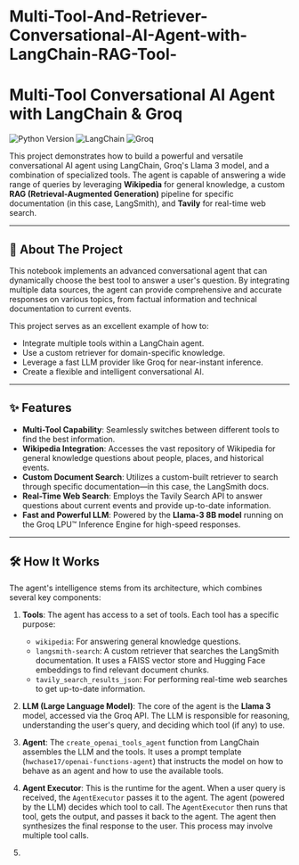 # Multi-Tool-And-Retriever-Conversational-AI-Agent-with-LangChain-RAG-Tool-
# Multi-Tool Conversational AI Agent with LangChain & Groq

![Python Version](https://img.shields.io/badge/python-3.8+-blue.svg)
![LangChain](https://img.shields.io/badge/LangChain-b033ff?style=flat&logo=langchain&logoColor=white)
![Groq](https://img.shields.io/badge/Powered%20by-Groq-5dae5d?style=flat)

This project demonstrates how to build a powerful and versatile conversational AI agent using LangChain, Groq's Llama 3 model, and a combination of specialized tools. The agent is capable of answering a wide range of queries by leveraging **Wikipedia** for general knowledge, a custom **RAG (Retrieval-Augmented Generation)** pipeline for specific documentation (in this case, LangSmith), and **Tavily** for real-time web search.

---

## 📜 About The Project

This notebook implements an advanced conversational agent that can dynamically choose the best tool to answer a user's question. By integrating multiple data sources, the agent can provide comprehensive and accurate responses on various topics, from factual information and technical documentation to current events.

This project serves as an excellent example of how to:
- Integrate multiple tools within a LangChain agent.
- Use a custom retriever for domain-specific knowledge.
- Leverage a fast LLM provider like Groq for near-instant inference.
- Create a flexible and intelligent conversational AI.

---

## ✨ Features

- **Multi-Tool Capability**: Seamlessly switches between different tools to find the best information.
- **Wikipedia Integration**: Accesses the vast repository of Wikipedia for general knowledge questions about people, places, and historical events.
- **Custom Document Search**: Utilizes a custom-built retriever to search through specific documentation—in this case, the LangSmith docs.
- **Real-Time Web Search**: Employs the Tavily Search API to answer questions about current events and provide up-to-date information.
- **Fast and Powerful LLM**: Powered by the **Llama-3 8B model** running on the Groq LPU™ Inference Engine for high-speed responses.

---

## 🛠️ How It Works

The agent's intelligence stems from its architecture, which combines several key components:

1.  **Tools**: The agent has access to a set of tools. Each tool has a specific purpose:
    * `wikipedia`: For answering general knowledge questions.
    * `langsmith-search`: A custom retriever that searches the LangSmith documentation. It uses a FAISS vector store and Hugging Face embeddings to find relevant document chunks.
    * `tavily_search_results_json`: For performing real-time web searches to get up-to-date information.

2.  **LLM (Large Language Model)**: The core of the agent is the **Llama 3** model, accessed via the Groq API. The LLM is responsible for reasoning, understanding the user's query, and deciding which tool (if any) to use.

3.  **Agent**: The `create_openai_tools_agent` function from LangChain assembles the LLM and the tools. It uses a prompt template (`hwchase17/openai-functions-agent`) that instructs the model on how to behave as an agent and how to use the available tools.

4.  **Agent Executor**: This is the runtime for the agent. When a user query is received, the `AgentExecutor` passes it to the agent. The agent (powered by the LLM) decides which tool to call. The `AgentExecutor` then runs that tool, gets the output, and passes it back to the agent. The agent then synthesizes the final response to the user. This process may involve multiple tool calls.

5.  
